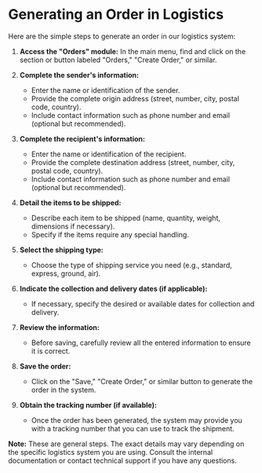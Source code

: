 # Generating an Order in Logistics

Here are the simple steps to generate an order in our logistics system:

1.  **Access the "Orders" module:** In the main menu, find and click on the section or button labeled "Orders," "Create Order," or similar.

2.  **Complete the sender's information:**

    - Enter the name or identification of the sender.
    - Provide the complete origin address (street, number, city, postal code, country).
    - Include contact information such as phone number and email (optional but recommended).

3.  **Complete the recipient's information:**

    - Enter the name or identification of the recipient.
    - Provide the complete destination address (street, number, city, postal code, country).
    - Include contact information such as phone number and email (optional but recommended).

4.  **Detail the items to be shipped:**

    - Describe each item to be shipped (name, quantity, weight, dimensions if necessary).
    - Specify if the items require any special handling.

5.  **Select the shipping type:**

    - Choose the type of shipping service you need (e.g., standard, express, ground, air).

6.  **Indicate the collection and delivery dates (if applicable):**

    - If necessary, specify the desired or available dates for collection and delivery.

7.  **Review the information:**

    - Before saving, carefully review all the entered information to ensure it is correct.

8.  **Save the order:**

    - Click on the "Save," "Create Order," or similar button to generate the order in the system.

9.  **Obtain the tracking number (if available):**
    - Once the order has been generated, the system may provide you with a tracking number that you can use to track the shipment.

**Note:** These are general steps. The exact details may vary depending on the specific logistics system you are using. Consult the internal documentation or contact technical support if you have any questions.
